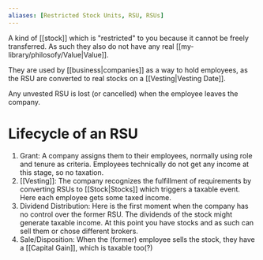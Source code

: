 ```yaml
---
aliases: [Restricted Stock Units, RSU, RSUs]
---
```


A kind of [[stock]] which is "restricted" to you because it cannot be freely transferred. As such they also do not have any real [[my-library/philosofy/Value|Value]].

They are used by [[business|companies]] as a way to hold employees, as the RSU are converted to real stocks on a [[Vesting|Vesting Date]].

Any unvested RSU is lost (or cancelled) when the employee leaves the company.

# Lifecycle of an RSU

1.  Grant: A company assigns them to their employees, normally using role and tenure as criteria. Employees technically do not get any income at this stage, so no taxation.
2.  [[Vesting]]: The company recognizes the fulfillment of requirements by converting RSUs to [[Stock|Stocks]] which triggers a taxable event. Here each employee gets some taxed income.
3.  Dividend Distribution: Here is the first moment when the company has no control over the former RSU. The dividends of the stock might generate taxable income. At this point you have stocks and as such can sell them or chose different brokers.
4.  Sale/Disposition: When the (former) employee sells the stock, they have a [[Capital Gain]], which is taxable too(?)